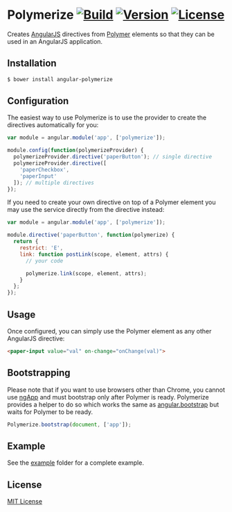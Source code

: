# Polymerize [![Build][build-image]][build-url] [![Version][version-image]][version-url] [![License][license-image]][license-url]

Creates [AngularJS][angular-url] directives from [Polymer][polymer-url] elements so that they can be used in an AngularJS application.

## Installation

```sh
$ bower install angular-polymerize
```

## Configuration

The easiest way to use Polymerize is to use the provider to create the directives automatically for you:

```js
var module = angular.module('app', ['polymerize']);

module.config(function(polymerizeProvider) {
  polymerizeProvider.directive('paperButton'); // single directive
  polymerizeProvider.directive([
    'paperCheckbox',
    'paperInput'
  ]); // multiple directives
});
```

If you need to create your own directive on top of a Polymer element you may use the service directly from the directive instead:

```js
var module = angular.module('app', ['polymerize']);

module.directive('paperButton', function(polymerize) {
  return {
    restrict: 'E',
    link: function postLink(scope, element, attrs) {
      // your code

      polymerize.link(scope, element, attrs);
    }
  };
});
```

## Usage

Once configured, you can simply use the Polymer element as any other AngularJS directive:

```html
<paper-input value="val" on-change="onChange(val)">
```

## Bootstrapping

Please note that if you want to use browsers other than Chrome, you cannot use [ngApp][ngapp-url] and must bootstrap only after Polymer is ready. Polymerize provides a helper to do so which works the same as [angular.bootstrap][bootstrap-url] but waits for Polymer to be ready.

```js
Polymerize.bootstrap(document, ['app']);
```

## Example

See the [example](example) folder for a complete example.

## License

[MIT License][license-url]

[angular-url]: https://angularjs.org
[bootstrap-url]: https://docs.angularjs.org/api/ng/function/angular.bootstrap
[build-image]: http://img.shields.io/travis/rochdev/angular-polymerize/master.svg?style=flat-square
[build-url]: https://travis-ci.org/rochdev/angular-polymerize
[license-image]: http://img.shields.io/badge/license-MIT-red.svg?style=flat-square
[license-url]: http://en.wikipedia.org/wiki/MIT_License
[ngapp-url]: https://docs.angularjs.org/api/ng/directive/ngApp
[polymer-url]: https://www.polymer-project.org
[version-image]: https://img.shields.io/github/tag/rochdev/angular-polymerize.svg?style=flat-square
[version-url]: https://github.com/rochdev/angular-polymerize